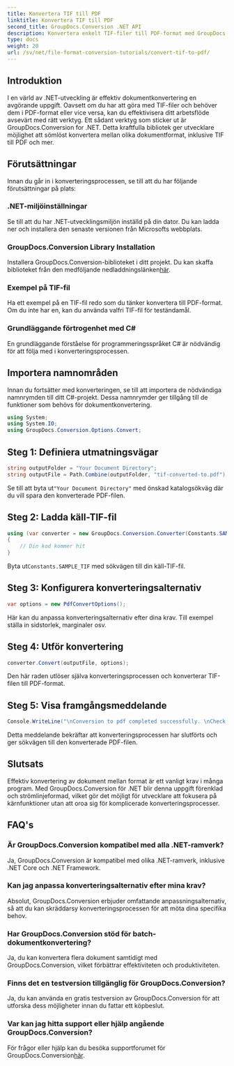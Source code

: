 ```yaml
---
title: Konvertera TIF till PDF
linktitle: Konvertera TIF till PDF
second_title: GroupDocs.Conversion .NET API
description: Konvertera enkelt TIF-filer till PDF-format med GroupDocs.Conversion för .NET. Effektivisera din dokumentkonverteringsprocessen.
type: docs
weight: 20
url: /sv/net/file-format-conversion-tutorials/convert-tif-to-pdf/
---
```

## Introduktion
I en värld av .NET-utveckling är effektiv dokumentkonvertering en avgörande uppgift. Oavsett om du har att göra med TIF-filer och behöver dem i PDF-format eller vice versa, kan du effektivisera ditt arbetsflöde avsevärt med rätt verktyg. Ett sådant verktyg som sticker ut är GroupDocs.Conversion for .NET. Detta kraftfulla bibliotek ger utvecklare möjlighet att sömlöst konvertera mellan olika dokumentformat, inklusive TIF till PDF och mer.
## Förutsättningar
Innan du går in i konverteringsprocessen, se till att du har följande förutsättningar på plats:
### .NET-miljöinställningar
Se till att du har .NET-utvecklingsmiljön inställd på din dator. Du kan ladda ner och installera den senaste versionen från Microsofts webbplats.
### GroupDocs.Conversion Library Installation
 Installera GroupDocs.Conversion-biblioteket i ditt projekt. Du kan skaffa biblioteket från den medföljande nedladdningslänken[här](https://releases.groupdocs.com/conversion/net/).
### Exempel på TIF-fil
Ha ett exempel på en TIF-fil redo som du tänker konvertera till PDF-format. Om du inte har en, kan du använda valfri TIF-fil för teständamål.
### Grundläggande förtrogenhet med C#
En grundläggande förståelse för programmeringsspråket C# är nödvändig för att följa med i konverteringsprocessen.

## Importera namnområden
Innan du fortsätter med konverteringen, se till att importera de nödvändiga namnrymden till ditt C#-projekt. Dessa namnrymder ger tillgång till de funktioner som behövs för dokumentkonvertering.
```csharp
using System;
using System.IO;
using GroupDocs.Conversion.Options.Convert;
```

## Steg 1: Definiera utmatningsvägar
```csharp
string outputFolder = "Your Document Directory";
string outputFile = Path.Combine(outputFolder, "tif-converted-to.pdf");
```
 Se till att byta ut`"Your Document Directory"` med önskad katalogsökväg där du vill spara den konverterade PDF-filen.
## Steg 2: Ladda käll-TIF-fil
```csharp
using (var converter = new GroupDocs.Conversion.Converter(Constants.SAMPLE_TIF))
{
    // Din kod kommer hit
}
```
 Byta ut`Constants.SAMPLE_TIF` med sökvägen till din käll-TIF-fil.
## Steg 3: Konfigurera konverteringsalternativ
```csharp
var options = new PdfConvertOptions();
```
Här kan du anpassa konverteringsalternativ efter dina krav. Till exempel ställa in sidstorlek, marginaler osv.
## Steg 4: Utför konvertering
```csharp
converter.Convert(outputFile, options);
```
Den här raden utlöser själva konverteringsprocessen och konverterar TIF-filen till PDF-format.
## Steg 5: Visa framgångsmeddelande
```csharp
Console.WriteLine("\nConversion to pdf completed successfully. \nCheck output in {0}", outputFolder);
```
Detta meddelande bekräftar att konverteringsprocessen har slutförts och ger sökvägen till den konverterade PDF-filen.

## Slutsats
Effektiv konvertering av dokument mellan format är ett vanligt krav i många program. Med GroupDocs.Conversion för .NET blir denna uppgift förenklad och strömlinjeformad, vilket gör det möjligt för utvecklare att fokusera på kärnfunktioner utan att oroa sig för komplicerade konverteringsprocesser.
## FAQ's
### Är GroupDocs.Conversion kompatibel med alla .NET-ramverk?
Ja, GroupDocs.Conversion är kompatibel med olika .NET-ramverk, inklusive .NET Core och .NET Framework.
### Kan jag anpassa konverteringsalternativ efter mina krav?
Absolut, GroupDocs.Conversion erbjuder omfattande anpassningsalternativ, så att du kan skräddarsy konverteringsprocessen för att möta dina specifika behov.
### Har GroupDocs.Conversion stöd för batch-dokumentkonvertering?
Ja, du kan konvertera flera dokument samtidigt med GroupDocs.Conversion, vilket förbättrar effektiviteten och produktiviteten.
### Finns det en testversion tillgänglig för GroupDocs.Conversion?
Ja, du kan använda en gratis testversion av GroupDocs.Conversion för att utforska dess möjligheter innan du fattar ett köpbeslut.
### Var kan jag hitta support eller hjälp angående GroupDocs.Conversion?
För frågor eller hjälp kan du besöka supportforumet för GroupDocs.Conversion[här](https://forum.groupdocs.com/c/conversion/11).